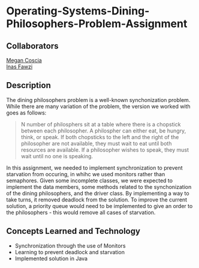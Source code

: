 # Operating-Systems-Dining-Philosophers-Problem-Assignment

## Collaborators
[Megan Coscia](https://github.com/m-coscia) <br>
[Inas Fawzi](https://github.com/inas-fawzi) <br>

## Description
The dining philosophers problem is a well-known synchonization problem. While there are many variation of the problem, the version we worked with goes as follows: <br>

> N number of philosphers sit at a table where there is a chopstick between each philosopher. A philospher can either eat, be hungry, think, or speak. If both chopsticks to the left and the right of the philosopher are not available, they must wait to eat until both resources are available. If a philosopher wishes to speak, they must wait until no one is speaking.<br>

In this assignment, we needed to implement synchronization to prevent starvation from occuring, in whihc we used monitors rather than semaphores. Given some incomplete classes, we were expected to implement the data members, some methods related to the synchonization of the dining philosophers, and the driver class. By implementing a way to take turns, it removed deadlock from the solution. To improve the current solution, a priority queue would need to be implemented to give an order to the philosophers - this would remove all cases of starvation.

## Concepts Learned and Technology
- Synchronization through the use of Monitors
- Learning to prevent deadlock and starvation
- Implemented solution in Java
